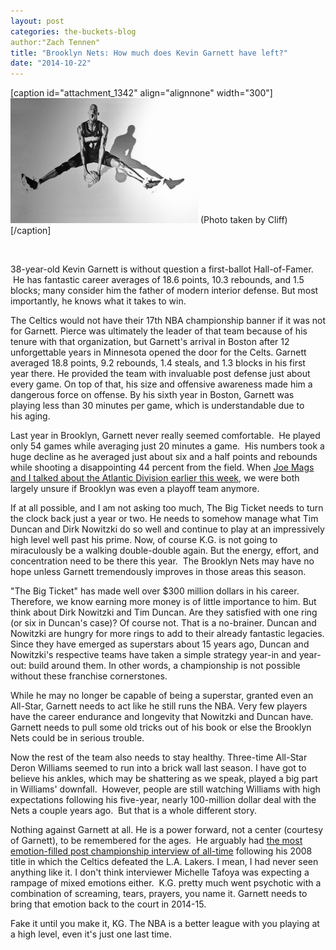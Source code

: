 ```yaml
---
layout: post
categories: the-buckets-blog
author:"Zach Tennen"
title: "Brooklyn Nets: How much does Kevin Garnett have left?"
date: "2014-10-22"
---
```


\[caption id="attachment\_1342" align="alignnone" width="300"\][![(Photo taken by Cliff)](images/Garnett-300x200.jpg)](http://www.thehighscreen.com/wp-content/uploads/2014/10/Garnett.jpg) (Photo taken by Cliff)\[/caption\]

 

38-year-old Kevin Garnett is without question a first-ballot Hall-of-Famer.  He has fantastic career averages of 18.6 points, 10.3 rebounds, and 1.5 blocks; many consider him the father of modern interior defense. But most importantly, he knows what it takes to win.

The Celtics would not have their 17th NBA championship banner if it was not for Garnett. Pierce was ultimately the leader of that team because of his tenure with that organization, but Garnett's arrival in Boston after 12 unforgettable years in Minnesota opened the door for the Celts. Garnett averaged 18.8 points, 9.2 rebounds, 1.4 steals, and 1.3 blocks in his first year there. He provided the team with invaluable post defense just about every game. On top of that, his size and offensive awareness made him a dangerous force on offense. By his sixth year in Boston, Garnett was playing less than 30 minutes per game, which is understandable due to his aging.

Last year in Brooklyn, Garnett never really seemed comfortable.  He played only 54 games while averaging just 20 minutes a game.  His numbers took a huge decline as he averaged just about six and a half points and rebounds while shooting a disappointing 44 percent from the field. When [Joe Mags and I talked about the Atlantic Division earlier this week](http://www.thehighscreen.com/2014/10/the-joe-mags-show-zach-tennen-atlantic-division-2/), we were both largely unsure if Brooklyn was even a playoff team anymore.

If at all possible, and I am not asking too much, The Big Ticket needs to turn the clock back just a year or two. He needs to somehow manage what Tim Duncan and Dirk Nowitzki do so well and continue to play at an impressively high level well past his prime. Now, of course K.G. is not going to miraculously be a walking double-double again. But the energy, effort, and concentration need to be there this year.  The Brooklyn Nets may have no hope unless Garnett tremendously improves in those areas this season.

"The Big Ticket" has made well over $300 million dollars in his career. Therefore, we know earning more money is of little importance to him. But think about Dirk Nowitzki and Tim Duncan. Are they satisfied with one ring (or six in Duncan's case)? Of course not. That is a no-brainer. Duncan and Nowitzki are hungry for more rings to add to their already fantastic legacies. Since they have emerged as superstars about 15 years ago, Duncan and Nowitzki's respective teams have taken a simple strategy year-in and year-out: build around them. In other words, a championship is not possible without these franchise cornerstones.

While he may no longer be capable of being a superstar, granted even an All-Star, Garnett needs to act like he still runs the NBA. Very few players have the career endurance and longevity that Nowitzki and Duncan have. Garnett needs to pull some old tricks out of his book or else the Brooklyn Nets could be in serious trouble.

Now the rest of the team also needs to stay healthy. Three-time All-Star Deron Williams seemed to run into a brick wall last season. I have got to believe his ankles, which may be shattering as we speak, played a big part in Williams' downfall.  However, people are still watching Williams with high expectations following his five-year, nearly 100-million dollar deal with the Nets a couple years ago.  But that is a whole different story.

Nothing against Garnett at all. He is a power forward, not a center (courtesy of Garnett), to be remembered for the ages.  He arguably had [the most emotion-filled post championship interview of all-time](https://www.youtube.com/watch?v=jSmD5oAhTmo) following his 2008 title in which the Celtics defeated the L.A. Lakers. I mean, I had never seen anything like it. I don't think interviewer Michelle Tafoya was expecting a rampage of mixed emotions either.  K.G. pretty much went psychotic with a combination of screaming, tears, prayers, you name it. Garnett needs to bring that emotion back to the court in 2014-15.

Fake it until you make it, KG. The NBA is a better league with you playing at a high level, even it's just one last time.

